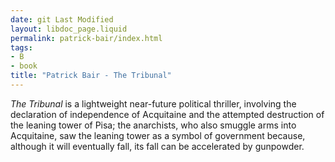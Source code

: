 ```yaml
---
date: git Last Modified
layout: libdoc_page.liquid
permalink: patrick-bair/index.html
tags:
- B
- book
title: "Patrick Bair - The Tribunal"
---
```


<em>The Tribunal</em> is a lightweight near-future political  thriller, involving the declaration of independence of Acquitaine and the  attempted destruction of the leaning tower of Pisa; the anarchists, who also  smuggle arms into Acquitaine, saw the leaning tower as a symbol of government  because, although it will eventually fall, its fall can be accelerated by  gunpowder.